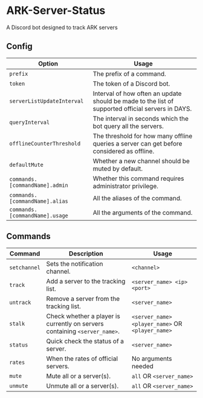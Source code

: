 # ARK-Server-Status
A Discord bot designed to track ARK servers

## Config
| Option | Usage |
| ------------- | ------------- |
| `prefix` | The prefix of a command. |
| `token` | The token of a Discord bot.      |
| `serverListUpdateInterval` | Interval of how often an update should be made to the list of supported official servers in DAYS. |
| `queryInterval` | The interval in seconds which the bot query all the servers. |
| `offlineCounterThreshold` | The threshold for how many offline queries a server can get before considered as offline. |
| `defaultMute` | Whether a new channel should be muted by default. |
| `commands.[commandName].admin` | Whether this command requires administrator privilege. |
| `commands.[commandName].alias` | All the aliases of the command. |
| `commands.[commandName].usage` | All the arguments of the command. |

## Commands
| Command | Description | Usage |
| ------------- | ------------- | ------------- |
| `setchannel` | Sets the notification channel. | `<channel>` |
| `track` | Add a server to the tracking list. | `<server_name> <ip> <port>` |
| `untrack` | Remove a server from the tracking list. | `<server_name>` |
| `stalk` | Check whether a player is currently on servers containing `<server_name>`. | `<server_name> <player_name>` OR `<player_name>` |
| `status` | Quick check the status of a server. | `<server_name>` |
| `rates` | When the rates of official servers. | No arguments needed |
| `mute` | Mute all or a server(s). | `all` OR `<server_name>` |
| `unmute` | Unmute all or a server(s). | `all` OR `<server_name>` |